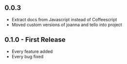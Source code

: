 ## 0.0.3
* Extract docs from Javascript instead of Coffeescript
* Moved custom versions of joanna and tello into project

## 0.1.0 - First Release
* Every feature added
* Every bug fixed
